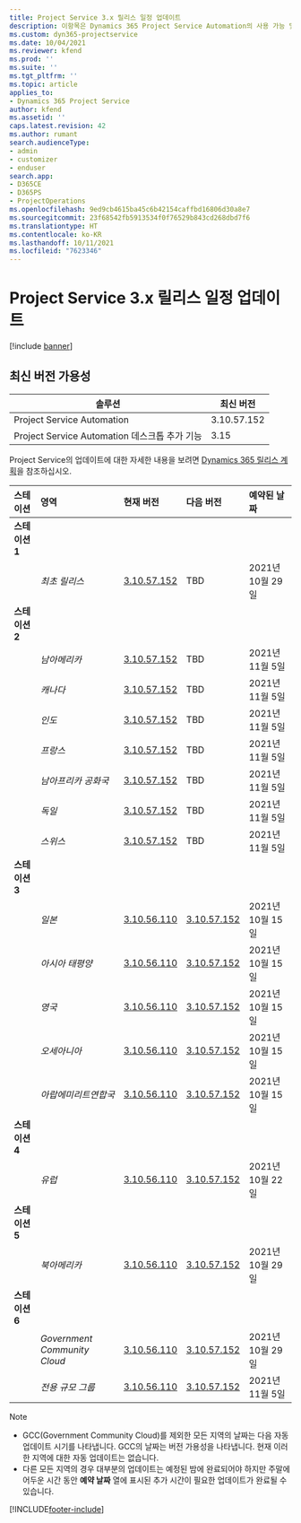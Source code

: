 ```yaml
---
title: Project Service 3.x 릴리스 일정 업데이트
description: 이항목은 Dynamics 365 Project Service Automation의 사용 가능 및 향후 릴리스에 대한 정보를 제공합니다.
ms.custom: dyn365-projectservice
ms.date: 10/04/2021
ms.reviewer: kfend
ms.prod: ''
ms.suite: ''
ms.tgt_pltfrm: ''
ms.topic: article
applies_to:
- Dynamics 365 Project Service
author: kfend
ms.assetid: ''
caps.latest.revision: 42
ms.author: rumant
search.audienceType:
- admin
- customizer
- enduser
search.app:
- D365CE
- D365PS
- ProjectOperations
ms.openlocfilehash: 9ed9cb4615ba45c6b42154caffbd16806d30a8e7
ms.sourcegitcommit: 23f68542fb5913534f0f76529b843cd268dbd7f6
ms.translationtype: HT
ms.contentlocale: ko-KR
ms.lasthandoff: 10/11/2021
ms.locfileid: "7623346"
---
```

# <a name="update-release-schedule-for-project-service-3x"></a>Project Service 3.x 릴리스 일정 업데이트

[!include [banner](../includes/psa-now-project-operations.md)]

## <a name="latest-version-availability"></a>최신 버전 가용성

| 솔루션  | 최신 버전 |
|-------|----|
| Project Service Automation    | 3.10.57.152 |
| Project Service Automation 데스크톱 추가 기능                | 3.15          |

Project Service의 업데이트에 대한 자세한 내용을 보려면 [Dynamics 365 릴리스 계획](/dynamics365/release-plans/)을 참조하십시오. 

| 스테이션  | 영역 | 현재 버전 | 다음 버전 |  예약된 날짜
| :---   | :---   | :---   | :---   |:---   |         
|<strong>스테이션 1</strong> | |  |  | |
| | <i>최초 릴리스</i> | [3.10.57.152](whats-new-ur-36.md) | TBD | 2021년 10월 29일
|<strong>스테이션 2</strong> | |  |  | |
| | <i>남아메리카</i> | [3.10.57.152](whats-new-ur-36.md) | TBD | 2021년 11월 5일
| | <i>캐나다</i> | [3.10.57.152](whats-new-ur-36.md) | TBD | 2021년 11월 5일
| | <i>인도</i> | [3.10.57.152](whats-new-ur-36.md) | TBD | 2021년 11월 5일
| | <i>프랑스</i> | [3.10.57.152](whats-new-ur-36.md) | TBD | 2021년 11월 5일
| | <i>남아프리카 공화국</i> | [3.10.57.152](whats-new-ur-36.md) | TBD | 2021년 11월 5일
| | <i>독일</i> | [3.10.57.152](whats-new-ur-36.md) | TBD | 2021년 11월 5일
| | <i>스위스</i> | [3.10.57.152](whats-new-ur-36.md) | TBD | 2021년 11월 5일
|<strong>스테이션 3</strong> | |  |  | |
| | <i>일본</i> | [3.10.56.110](whats-new-ur-35.md) | [3.10.57.152](whats-new-ur-36.md) | 2021년 10월 15일
| | <i>아시아 태평양</i> | [3.10.56.110](whats-new-ur-35.md) | [3.10.57.152](whats-new-ur-36.md) | 2021년 10월 15일
| | <i>영국</i> | [3.10.56.110](whats-new-ur-35.md) | [3.10.57.152](whats-new-ur-36.md) | 2021년 10월 15일
| | <i>오세아니아</i> | [3.10.56.110](whats-new-ur-35.md) | [3.10.57.152](whats-new-ur-36.md) | 2021년 10월 15일
| | <i>아랍에미리트연합국</i> | [3.10.56.110](whats-new-ur-35.md) | [3.10.57.152](whats-new-ur-36.md) | 2021년 10월 15일
|<strong>스테이션 4</strong> | |  |  | |
| | <i>유럽</i> | [3.10.56.110](whats-new-ur-35.md) | [3.10.57.152](whats-new-ur-36.md) | 2021년 10월 22일
|<strong>스테이션 5</strong> | |  |  | |
| | <i>북아메리카</i> | [3.10.56.110](whats-new-ur-35.md) | [3.10.57.152](whats-new-ur-36.md) | 2021년 10월 29일
|<strong>스테이션 6</strong> | |  |  | |
| | <i>Government Community Cloud</i> | [3.10.56.110](whats-new-ur-35.md) | [3.10.57.152](whats-new-ur-36.md) | 2021년 10월 29일
| | <i>전용 규모 그룹</i> | [3.10.56.110](whats-new-ur-35.md) | [3.10.57.152](whats-new-ur-36.md) | 2021년 11월 5일


>[!Note]
> - GCC(Government Community Cloud)를 제외한 모든 지역의 날짜는 다음 자동 업데이트 시기를 나타냅니다. GCC의 날짜는 버전 가용성을 나타냅니다. 현재 이러한 지역에 대한 자동 업데이트는 없습니다.
> - 다른 모든 지역의 경우 대부분의 업데이트는 예정된 밤에 완료되어야 하지만 주말에 어두운 시간 동안 **예약 날짜** 열에 표시된 추가 시간이 필요한 업데이트가 완료될 수 있습니다.


[!INCLUDE[footer-include](../includes/footer-banner.md)]
